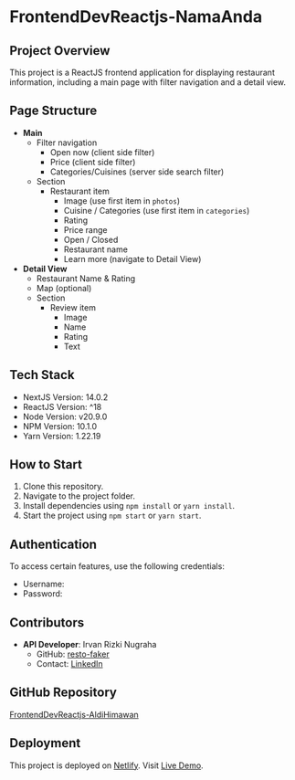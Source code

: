 # FrontendDevReactjs-NamaAnda

## Project Overview

This project is a ReactJS frontend application for displaying restaurant information, including a main page with filter navigation and a detail view.

## Page Structure

- **Main**
  - Filter navigation
    - Open now (client side filter)
    - Price (client side filter)
    - Categories/Cuisines (server side search filter)
  - Section
    - Restaurant item
      - Image (use first item in `photos`)
      - Cuisine / Categories (use first item in `categories`)
      - Rating
      - Price range
      - Open / Closed
      - Restaurant name
      - Learn more (navigate to Detail View)
- **Detail View**
  - Restaurant Name & Rating
  - Map (optional)
  - Section
    - Review item
      - Image
      - Name
      - Rating
      - Text

## Tech Stack

- NextJS Version: 14.0.2
- ReactJS Version: ^18
- Node Version: v20.9.0
- NPM Version: 10.1.0
- Yarn Version: 1.22.19

## How to Start

1. Clone this repository.
2. Navigate to the project folder.
3. Install dependencies using `npm install` or `yarn install`.
4. Start the project using `npm start` or `yarn start`.

## Authentication

To access certain features, use the following credentials:

- Username:
- Password:

## Contributors

- **API Developer**: Irvan Rizki Nugraha
  - GitHub: [resto-faker](https://github.com/irvanrizkin/resto-faker)
  - Contact: [LinkedIn](https://linkedin.com/in/irvan-rizki-n)

## GitHub Repository

[FrontendDevReactjs-AldiHimawan](https://github.com/Aldi-H/FrontendDevReactjs-AldiHimawan)

## Deployment

This project is deployed on [Netlify](https://www.netlify.com/). Visit [Live Demo](https://frontenddevreactjs-aldihimawan.netlify.app/).
